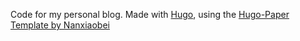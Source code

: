 Code for my personal blog. Made with [Hugo](https://gohugo.io), using the [Hugo-Paper Template by Nanxiaobei](https://github.com/nanxiaobei/hugo-paper?tab=MIT-1-ov-file#readme)
